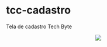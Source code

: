 # tcc-cadastro
Tela de cadastro Tech Byte
 <div align="center">
<img src="https://github.com/techbytetcc/tcc-cadastro/assets/124785711/5972e87f-8968-4770-8857-0ce431023989") />
 </div>
